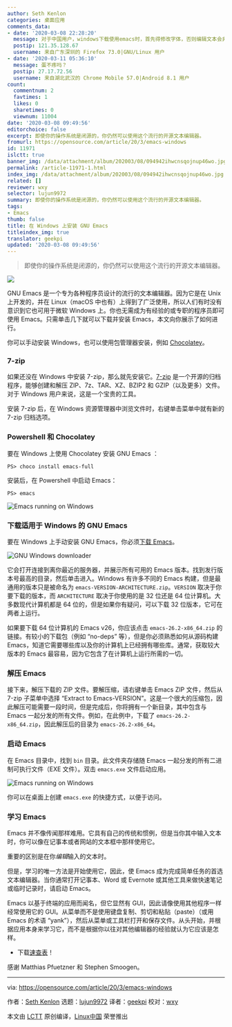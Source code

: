 ```yaml
---
author: Seth Kenlon
categories: 桌面应用
comments_data:
- date: '2020-03-08 22:28:20'
  message: 对于中国用户，windows下载使用emacs时，首先得修改字体，否则编辑文本会非常的卡。
  postip: 121.35.128.67
  username: 来自广东深圳的 Firefox 73.0|GNU/Linux 用户
- date: '2020-03-11 05:36:10'
  message: 蛋不疼吗？
  postip: 27.17.72.56
  username: 来自湖北武汉的 Chrome Mobile 57.0|Android 8.1 用户
count:
  commentnum: 2
  favtimes: 1
  likes: 0
  sharetimes: 0
  viewnum: 11004
date: '2020-03-08 09:49:56'
editorchoice: false
excerpt: 即使你的操作系统是闭源的，你仍然可以使用这个流行的开源文本编辑器。
fromurl: https://opensource.com/article/20/3/emacs-windows
id: 11971
islctt: true
banner_img: /data/attachment/album/202003/08/094942ihwcnsqojnup46wo.jpg
permalink: /article-11971-1.html
index_img: /data/attachment/album/202003/08/094942ihwcnsqojnup46wo.jpg.thumb.jpg
related: []
reviewer: wxy
selector: lujun9972
summary: 即使你的操作系统是闭源的，你仍然可以使用这个流行的开源文本编辑器。
tags:
- Emacs
thumb: false
title: 在 Windows 上安装 GNU Emacs
titleindex_img: true
translator: geekpi
updated: '2020-03-08 09:49:56'
---
```



> 
> 即使你的操作系统是闭源的，你仍然可以使用这个流行的开源文本编辑器。
> 
> 
> 


![](/data/attachment/album/202003/08/094942ihwcnsqojnup46wo.jpg)


GNU Emacs 是一个专为各种程序员设计的流行的文本编辑器。因为它是在 Unix 上开发的，并在 Linux（macOS 中也有）上得到了广泛使用，所以人们有时没有意识到它也可用于微软 Windows 上。你也无需成为有经验的或专职的程序员即可使用 Emacs。只需单击几下就可以下载并安装 Emacs，本文向你展示了如何进行。


你可以手动安装 Windows，也可以使用包管理器安装，例如 [Chocolatey](https://github.com/chocolatey/choco)。


### 7-zip


如果还没在 Windows 中安装 7-zip，那么就先安装它。[7-zip](https://www.7-zip.org/) 是一个开源的归档程序，能够创建和解压 ZIP、7z、TAR、XZ、BZIP2 和 GZIP（以及更多）文件。对于 Windows 用户来说，这是一个宝贵的工具。


安装 7-zip 后，在 Windows 资源管理器中浏览文件时，右键单击菜单中就有新的 7-zip 归档选项。


### Powershell 和 Chocolatey


要在 Windows 上使用 Chocolatey 安装 GNU Emacs ：



```
PS> choco install emacs-full
```

安装后，在 Powershell 中启动 Emacs：



```
PS> emacs
```

![Emacs running on Windows](/data/attachment/album/202003/08/095003trrs44wcdjymmpar.jpg "Emacs running on Windows")


### 下载适用于 Windows 的 GNU Emacs


要在 Windows 上手动安装 GNU Emacs，你必须[下载 Emacs](https://www.gnu.org/software/emacs/download.html)。


![GNU Windows downloader](/data/attachment/album/202003/08/095006cbbo56nnnqa6tn6u.jpg "GNU Windows downloader")


它会打开连接到离你最近的服务器，并展示所有可用的 Emacs 版本。找到发行版本号最高的目录，然后单击进入。Windows 有许多不同的 Emacs 构建，但是最通用的版本只是被命名为 `emacs-VERSION-ARCHITECTURE.zip`。`VERSION` 取决于你要下载的版本，而 `ARCHITECTURE` 取决于你使用的是 32 位还是 64 位计算机。大多数现代计算机都是 64 位的，但是如果你有疑问，可以下载 32 位版本，它可在两者上运行。


如果要下载 64 位计算机的 Emacs v26，你应该点击 `emacs-26.2-x86_64.zip` 的链接。有较小的下载包（例如 “no-deps” 等），但是你必须熟悉如何从源码构建 Emacs，知道它需要哪些库以及你的计算机上已经拥有哪些库。通常，获取较大版本的 Emacs 最容易，因为它包含了在计算机上运行所需的一切。


### 解压 Emacs


接下来，解压下载的 ZIP 文件。要解压缩，请右键单击 Emacs ZIP 文件，然后从 7-zip 子菜单中选择 “Extract to Emacs-VERSION”。这是一个很大的压缩包，因此解压可能需要一段时间，但是完成后，你将拥有一个新目录，其中包含与 Emacs 一起分发的所有文件。例如，在此例中，下载了 `emacs-26.2-x86_64.zip`，因此解压后的目录为 `emacs-26.2-x86_64`。


### 启动 Emacs


在 Emacs 目录中，找到 `bin` 目录。此文件夹存储随 Emacs 一起分发的所有二进制可执行文件（EXE 文件）。双击 `emacs.exe` 文件启动应用。


![Emacs running on Windows](/data/attachment/album/202003/08/095010s3fvbnhljpnl1hiy.jpg "Emacs running on Windows")


你可以在桌面上创建 `emacs.exe` 的快捷方式，以便于访问。


### 学习 Emacs


Emacs 并不像传闻那样难用。它具有自己的传统和惯例，但是当你其中输入文本时，你可以像在记事本或者网站的文本框中那样使用它。


重要的区别是在你*编辑*输入的文本时。


但是，学习的唯一方法是开始使用它，因此，使 Emacs 成为完成简单任务的首选文本编辑器。当你通常打开记事本、Word 或 Evernote 或其他工具来做快速笔记或临时记录时，请启动 Emacs。


Emacs 以基于终端的应用而闻名，但它显然有 GUI，因此请像使用其他程序一样经常使用它的 GUI。从菜单而不是使用键盘复制、剪切和粘贴（paste）（或用 Emacs 的术语 “yank”），然后从菜单或工具栏打开和保存文件。从头开始，并根据应用本身来学习它，而不是根据你以往对其他编辑器的经验就认为它应该是怎样。


* 下载[速查表](https://opensource.com/downloads/emacs-cheat-sheet)！


感谢 Matthias Pfuetzner 和 Stephen Smoogen。




---


via: <https://opensource.com/article/20/3/emacs-windows>


作者：[Seth Kenlon](https://opensource.com/users/seth) 选题：[lujun9972](https://github.com/lujun9972) 译者：[geekpi](https://github.com/geekpi) 校对：[wxy](https://github.com/wxy)


本文由 [LCTT](https://github.com/LCTT/TranslateProject) 原创编译，[Linux中国](https://linux.cn/) 荣誉推出